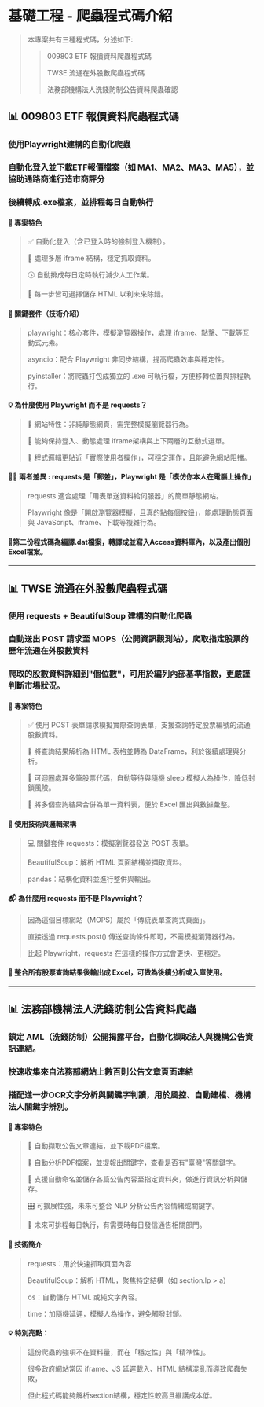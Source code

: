 # 基礎工程 - 爬蟲程式碼介紹
> 本專案共有三種程式碼，分述如下:
> 
>> 009803 ETF 報價資料爬蟲程式碼
>>
>> TWSE 流通在外股數爬蟲程式碼
>>
>> 法務部機構法人洗錢防制公告資料爬蟲確認
>> 

## 📊 009803 ETF 報價資料爬蟲程式碼
### 使用Playwright建構的自動化爬蟲
### 自動化登入並下載ETF報價檔案（如 MA1、MA2、MA3、MA5），並協助通路商進行造市商評分
### 後續轉成.exe檔案，並排程每日自動執行

#### 🚀 專案特色
> ✅ 自動化登入（含已登入時的強制登入機制）。
> 
> 🧱 處理多層 iframe 結構，穩定抓取資料。
> 
> 🕟 自動排成每日定時執行減少人工作業。
> 
> 📝 每一步皆可選擇儲存 HTML 以利未來除錯。

#### 🔧 關鍵套件（技術介紹）
> playwright：核心套件，模擬瀏覽器操作，處理 iframe、點擊、下載等互動式元素。
>
> asyncio：配合 Playwright 非同步結構，提高爬蟲效率與穩定性。
>
> pyinstaller：將爬蟲打包成獨立的 .exe 可執行檔，方便移轉位置與排程執行。
>

#### 💡 為什麼使用 Playwright 而不是 requests？
> 🎯 網站特性：非純靜態網頁，需完整模擬瀏覽器行為。
> 
> 🔄 能夠保持登入、動態處理 iframe架構與上下兩層的互動式選單。
> 
> 🧠 程式邏輯更貼近「實際使用者操作」，可穩定運作，且能避免網站阻擋。

#### 👨‍💻 兩者差異 : requests 是「郵差」，Playwright 是「模仿你本人在電腦上操作」
> requests 適合處理「用表單送資料給伺服器」的簡單靜態網站。
> 
> Playwright 像是「開啟瀏覽器模擬，且真的點每個按鈕」，能處理動態頁面與 JavaScript、iframe、下載等複雜行為。

#### 📁第二份程式碼為編譯.dat檔案，轉譯成並寫入Access資料庫內，以及產出個別Excel檔案。

---

## 📊 TWSE 流通在外股數爬蟲程式碼
### 使用 requests + BeautifulSoup 建構的自動化爬蟲
### 自動送出 POST 請求至 MOPS（公開資訊觀測站），爬取指定股票的歷年流通在外股數資料
### 爬取的股數資料詳細到"個位數"，可用於編列內部基準指數，更嚴謹判斷市場狀況。

#### 🚀 專案特色
> ✅ 使用 POST 表單請求模擬實際查詢表單，支援查詢特定股票編號的流通股數資料。
>
> 📄 將查詢結果解析為 HTML 表格並轉為 DataFrame，利於後續處理與分析。
>
> 🔁 可迴圈處理多筆股票代碼，自動等待與隨機 sleep 模擬人為操作，降低封鎖風險。
>
> 🧹 將多個查詢結果合併為單一資料表，便於 Excel 匯出與數據彙整。

#### 🔧 使用技術與邏輯架構
> 💻 關鍵套件
> requests：模擬瀏覽器發送 POST 表單。
>  
> BeautifulSoup：解析 HTML 頁面結構並擷取資料。
>  
> pandas：結構化資料並進行整併與輸出。

#### 📬 為什麼用 requests 而不是 Playwright？
> 因為這個目標網站（MOPS）屬於「傳統表單查詢式頁面」。
>
> 直接透過 requests.post() 傳送查詢條件即可，不需模擬瀏覽器行為。
>
> 比起 Playwright，requests 在這樣的操作方式會更快、更穩定。

#### 📁 整合所有股票查詢結果後輸出成 Excel，可做為後續分析或入庫使用。

-----

## 📊 法務部機構法人洗錢防制公告資料爬蟲
### 鎖定 AML（洗錢防制）公開揭露平台，自動化擷取法人與機構公告資訊連結。
### 快速收集來自法務部網站上數百則公告文章頁面連結
### 搭配進一步OCR文字分析與關鍵字判讀，用於風控、自動建檔、機構法人關鍵字辨別。

#### 🚀 專案特色
> 📍 自動擷取公告文章連結，並下載PDF檔案。
>
> 🧠 自動分析PDF檔案，並提報出關鍵字，查看是否有"臺灣"等關鍵字。
>
> 💾 支援自動命名並儲存各篇公告內容至指定資料夾，做進行資訊分析與儲存。
>
> 🎛️ 可擴展性強，未來可整合 NLP 分析公告內容情緒或關鍵字。
>
> 🧭 未來可排程每日執行，有需要時每日發信通告相關部門。

#### 🔧 技術簡介
> requests：用於快速抓取頁面內容
>
> BeautifulSoup：解析 HTML，聚焦特定結構（如 section.lp > a）
>
> os：自動儲存 HTML 或純文字內容。
>
> time：加隨機延遲，模擬人為操作，避免觸發封鎖。

#### 💡 特別亮點：
> 這份爬蟲的強項不在資料量，而在「穩定性」與「精準性」。
>
> 很多政府網站常因 iframe、JS 延遲載入、HTML 結構混亂而導致爬蟲失敗，
>
> 但此程式碼能夠解析section結構，穩定性較高且維護成本低。
> 
